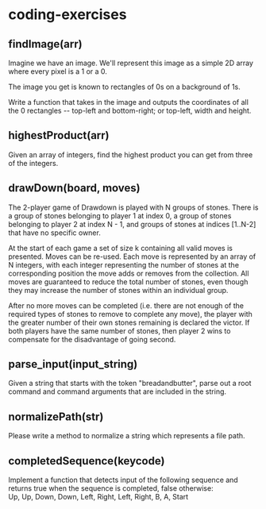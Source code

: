 # coding-exercises

## findImage(arr)
Imagine we have an image. We'll represent this image as a simple 2D array where every pixel is a 1 or a 0.

The image you get is known to rectangles of 0s on a background of 1s.

Write a function that takes in the image and outputs the coordinates of all the 0 rectangles -- top-left and bottom-right; or top-left, width and height.

## highestProduct(arr)
Given an array of integers, find the highest product you can get from three of the integers.

## drawDown(board, moves)
The 2-player game of Drawdown is played with N groups of stones. There is a group of stones belonging to player 1 at index 0, a group of stones belonging to player 2 at index N - 1, and groups of stones at indices [1..N-2] that have no specific owner.

At the start of each game a set of size k containing all valid moves is presented. Moves can be re-used. Each move is represented by an array of N integers, with each integer representing the number of stones at the corresponding position the move adds or removes from the collection. All moves are guaranteed to reduce the total number of stones, even though they may increase the number of stones within an individual group.

After no more moves can be completed (i.e. there are not enough of the required types of stones to remove to complete any move), the player with the greater number of their own stones remaining is declared the victor. If both players have the same number of stones, then player 2 wins to compensate for the disadvantage of going second. 

## parse_input(input_string)
Given a string that starts with the token "breadandbutter", parse out a root command and command arguments that are included in the string.

## normalizePath(str)
Please write a method to normalize a string which represents a file path.

## completedSequence(keycode)
Implement a function that detects input of the following sequence and returns true when the sequence is completed, false otherwise:<br>
Up, Up, Down, Down, Left, Right, Left, Right, B, A, Start